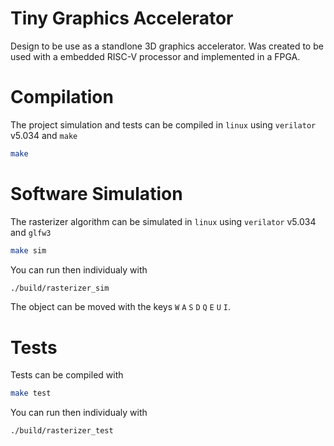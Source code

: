 # Tiny Graphics Accelerator
Design to be use as a standlone 3D graphics accelerator. 
Was created to be used with a embedded RISC-V processor and implemented in a FPGA.

# Compilation
The project simulation and tests can be compiled in `linux` using `verilator` v5.034 and `make`
```sh
make
```

# Software Simulation
The rasterizer algorithm can be simulated in `linux` using `verilator` v5.034 and `glfw3`
```sh
make sim
```
You can run then individualy with
```sh
./build/rasterizer_sim
```
The object can be moved with the keys `W` `A` `S` `D` `Q` `E` `U` `I`.

# Tests
Tests can be compiled with
```sh
make test
```
You can run then individualy with
```sh
./build/rasterizer_test
```

